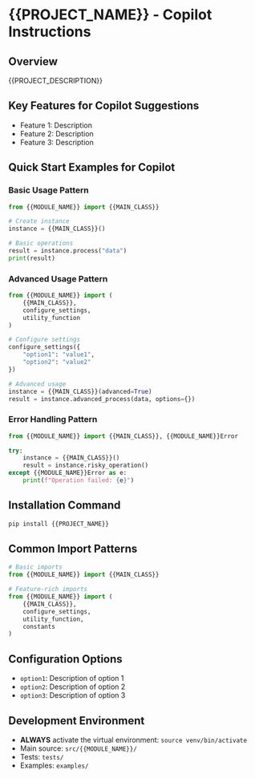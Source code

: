 # {{PROJECT_NAME}} - Copilot Instructions

## Overview
{{PROJECT_DESCRIPTION}}

## Key Features for Copilot Suggestions
- Feature 1: Description
- Feature 2: Description
- Feature 3: Description

## Quick Start Examples for Copilot

### Basic Usage Pattern
```python
from {{MODULE_NAME}} import {{MAIN_CLASS}}

# Create instance
instance = {{MAIN_CLASS}}()

# Basic operations
result = instance.process("data")
print(result)
```

### Advanced Usage Pattern
```python
from {{MODULE_NAME}} import (
    {{MAIN_CLASS}},
    configure_settings,
    utility_function
)

# Configure settings
configure_settings({
    "option1": "value1",
    "option2": "value2"
})

# Advanced usage
instance = {{MAIN_CLASS}}(advanced=True)
result = instance.advanced_process(data, options={})
```

### Error Handling Pattern
```python
from {{MODULE_NAME}} import {{MAIN_CLASS}}, {{MODULE_NAME}}Error

try:
    instance = {{MAIN_CLASS}}()
    result = instance.risky_operation()
except {{MODULE_NAME}}Error as e:
    print(f"Operation failed: {e}")
```

## Installation Command
```bash
pip install {{PROJECT_NAME}}
```

## Common Import Patterns
```python
# Basic imports
from {{MODULE_NAME}} import {{MAIN_CLASS}}

# Feature-rich imports
from {{MODULE_NAME}} import (
    {{MAIN_CLASS}},
    configure_settings,
    utility_function,
    constants
)
```

## Configuration Options
- `option1`: Description of option 1
- `option2`: Description of option 2
- `option3`: Description of option 3

## Development Environment
- **ALWAYS** activate the virtual environment: `source venv/bin/activate`
- Main source: `src/{{MODULE_NAME}}/`
- Tests: `tests/`
- Examples: `examples/`
